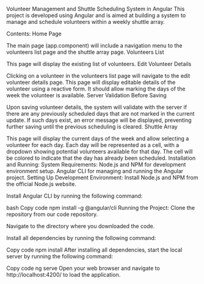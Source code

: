 Volunteer Management and Shuttle Scheduling System in Angular
This project is developed using Angular and is aimed at building a system to manage and schedule volunteers within a weekly shuttle array.

Contents:
Home Page

The main page (app.component) will include a navigation menu to the volunteers list page and the shuttle array page.
Volunteers List

This page will display the existing list of volunteers.
Edit Volunteer Details

Clicking on a volunteer in the volunteers list page will navigate to the edit volunteer details page.
This page will display editable details of the volunteer using a reactive form.
It should allow marking the days of the week the volunteer is available.
Server Validation Before Saving

Upon saving volunteer details, the system will validate with the server if there are any previously scheduled days that are not marked in the current update.
If such days exist, an error message will be displayed, preventing further saving until the previous scheduling is cleared.
Shuttle Array

This page will display the current days of the week and allow selecting a volunteer for each day.
Each day will be represented as a cell, with a dropdown showing potential volunteers available for that day.
The cell will be colored to indicate that the day has already been scheduled.
Installation and Running:
System Requirements:
Node.js and NPM for development environment setup.
Angular CLI for managing and running the Angular project.
Setting Up Development Environment:
Install Node.js and NPM from the official Node.js website.

Install Angular CLI by running the following command:

bash
Copy code
npm install -g @angular/cli
Running the Project:
Clone the repository from our code repository.

Navigate to the directory where you downloaded the code.

Install all dependencies by running the following command:

Copy code
npm install
After installing all dependencies, start the local server by running the following command:

Copy code
ng serve
Open your web browser and navigate to http://localhost:4200/ to load the application.
